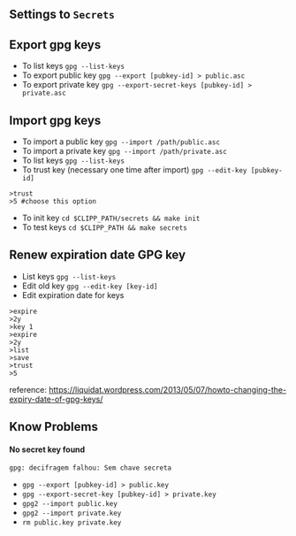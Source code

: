 ## Settings to `Secrets`

## Export gpg keys

- To list keys `gpg --list-keys`
- To export public key `gpg --export [pubkey-id] > public.asc`
- To export private key `gpg --export-secret-keys [pubkey-id] > private.asc`

## Import gpg keys

- To import a public key `gpg --import /path/public.asc`
- To import a private key `gpg --import /path/private.asc`
- To list keys `gpg --list-keys`
- To trust key (necessary one time after import) `gpg --edit-key [pubkey-id]`

```
>trust
>5 #choose this option
```
- To init key `cd $CLIPP_PATH/secrets && make init`
- To test keys `cd $CLIPP_PATH && make secrets`

## Renew expiration date GPG key

- List keys `gpg --list-keys`
- Edit old key `gpg --edit-key [key-id]`
- Edit expiration date for keys
```
>expire
>2y
>key 1
>expire
>2y
>list
>save
>trust
>5
```
reference: https://liquidat.wordpress.com/2013/05/07/howto-changing-the-expiry-date-of-gpg-keys/

## Know Problems

#### No secret key found

`gpg: decifragem falhou: Sem chave secreta`

- `gpg --export [pubkey-id] > public.key`
- `gpg --export-secret-key [pubkey-id] > private.key`
- `gpg2 --import public.key`
- `gpg2 --import private.key`
- `rm public.key private.key`
